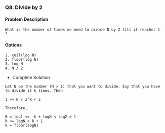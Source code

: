 ### Q8. Divide by 2
#### Problem Description
```text
What is the number of times we need to divide N by 2 till it reaches 1 ?
```
#### Options
```text
1. ceil(log N)
2. floor(log N)
3. log N
4. N / 2
```

* Complete Solution
```text
Let N be the number (N > 1) that you want to divide. Say that you have 
to divide it k times. Then

1 <= N / 2^k < 2

Therefore, 

0 = log1 <= -k + logN < log2 = 1
k <= logN < k + 1
k = floor(logN)
```